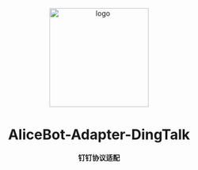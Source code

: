 <div align="center">
  <a href="https://docs.alicebot.dev/"><img src="https://raw.githubusercontent.com/st1020/alicebot/master/docs/.vuepress/public/logo.png" width="200" height="200" alt="logo"></a>

# AliceBot-Adapter-DingTalk

**钉钉协议适配**

</div>